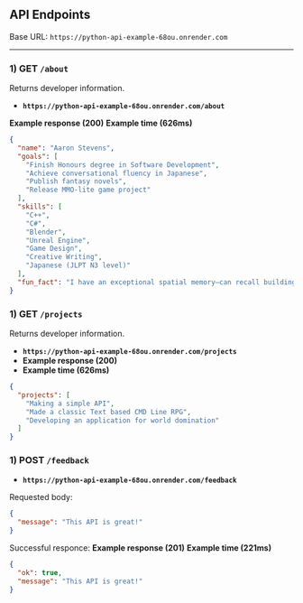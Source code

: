 ## API Endpoints

Base URL: `https://python-api-example-68ou.onrender.com`

---

### 1) GET `/about`
Returns developer information.

- **`https://python-api-example-68ou.onrender.com/about`**

**Example response (200)**
**Example time (626ms)**
```json
{
  "name": "Aaron Stevens",
  "goals": [
    "Finish Honours degree in Software Development",
    "Achieve conversational fluency in Japanese",
    "Publish fantasy novels",
    "Release MMO-lite game project"
  ],
  "skills": [
    "C++",
    "C#",
    "Blender",
    "Unreal Engine",
    "Game Design",
    "Creative Writing",
    "Japanese (JLPT N3 level)"
  ],
  "fun_fact": "I have an exceptional spatial memory—can recall building layouts years later."
}

```

### 1) GET `/projects`
Returns developer information.

- **`https://python-api-example-68ou.onrender.com/projects`**
- **Example response (200)**
- **Example time (626ms)**
```json
{
  "projects": [
    "Making a simple API",
    "Made a classic Text based CMD Line RPG",
    "Developing an application for world domination"
  ]
}

```

### 1) POST `/feedback`

- **`https://python-api-example-68ou.onrender.com/feedback`**

Requested body:
```json
{
  "message": "This API is great!"
}
```
Successful responce:
**Example response (201)**
**Example time (221ms)**
```json
{
  "ok": true,
  "message": "This API is great!"
}
```

